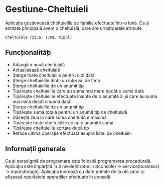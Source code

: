# Gestiune-Cheltuieli

Aplicația gestionează cheltuielile de familie efectuate într-o lună. Ca și entitate principală avem o cheltuială, care are următoarele atribute

    Cheltuiala (ziua, suma, tipul)

## Funcționalități
- Adaugă o nouă cheltuială
- Actualizează cheltuială
- Sterge toate cheltuielile pentru o zi dată 
- Șterge cheltuielile dintr-un interval de timp
- Șterge cheltuielile de un anumit tip
- Tipărește cheltuielile care au suma mai mare decât o sumă dată
- Tipărește cheltuielile efectuate înainte de o anumită zi și care au suma mai mică decât o sumă dată
- Șterge cheltuielile de un anumit tip 
- Tipărește suma totală pentru un anumit tip de cheltuială
- Găsește ziua în care suma cheltuită e maximă
- Tipărește toate cheltuielile ce au o anumită sumă
- Tipărește cheltuielile sortate după tip
- Reface ultima operație efectuată asupra listei de cheltuieli


## Informații generale

Ca și paradigmă de programare este folosită programarea procedurală. Aplicația este împărțită în 3 nivele/straturi: ui(console) -> service(business) -> repo(storage). Aplicația lucrează cu date primite de la utilizator și afișează rezultatele operațiilor efectuate în consolă. 

